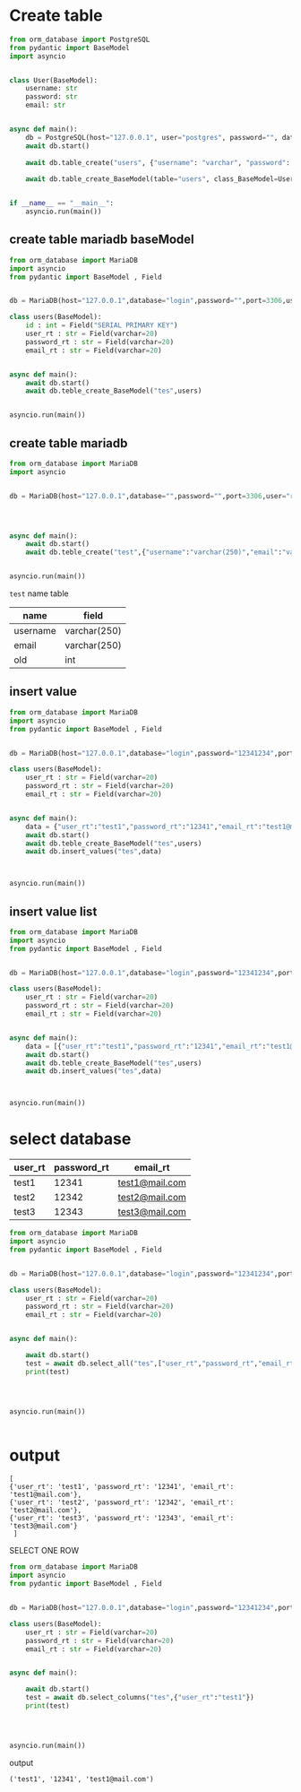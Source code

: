 # Create table

```python
from orm_database import PostgreSQL
from pydantic import BaseModel
import asyncio


class User(BaseModel):
    username: str
    password: str
    email: str


async def main():
    db = PostgreSQL(host="127.0.0.1", user="postgres", password="", database="your_database_name")
    await db.start()
    
    await db.table_create("users", {"username": "varchar", "password": "varchar", "email": "varchar"})
    
    await db.table_create_BaseModel(table="users", class_BaseModel=User)


if __name__ == "__main__":
    asyncio.run(main())
```

## create table mariadb baseModel


```python
from orm_database import MariaDB
import asyncio
from pydantic import BaseModel , Field


db = MariaDB(host="127.0.0.1",database="login",password="",port=3306,user="root")

class users(BaseModel):
    id : int = Field("SERIAL PRIMARY KEY")
    user_rt : str = Field(varchar=20)
    password_rt : str = Field(varchar=20)
    email_rt : str = Field(varchar=20)


async def main():
    await db.start()
    await db.teble_create_BaseModel("tes",users)


asyncio.run(main())

```

## create table mariadb



```python
from orm_database import MariaDB
import asyncio


db = MariaDB(host="127.0.0.1",database="",password="",port=3306,user="root")




async def main():
    await db.start()
    await db.teble_create("test",{"username":"varchar(250)","email":"varchar(250)","old":"int"})


asyncio.run(main())
```

`test` name table

| name     |   field     |
| -------- | ----------- |
| username | varchar(250)|
| email    | varchar(250)|
| old      |    int      |



## insert value 

```python
from orm_database import MariaDB
import asyncio
from pydantic import BaseModel , Field


db = MariaDB(host="127.0.0.1",database="login",password="12341234",port=3306,user="root")

class users(BaseModel):
    user_rt : str = Field(varchar=20)
    password_rt : str = Field(varchar=20)
    email_rt : str = Field(varchar=20)


async def main():
    data = {"user_rt":"test1","password_rt":"12341","email_rt":"test1@mail.com"}
    await db.start()
    await db.teble_create_BaseModel("tes",users)
    await db.insert_values("tes",data)



asyncio.run(main())
```






## insert value list 


```python
from orm_database import MariaDB
import asyncio
from pydantic import BaseModel , Field


db = MariaDB(host="127.0.0.1",database="login",password="12341234",port=3306,user="root")

class users(BaseModel):
    user_rt : str = Field(varchar=20)
    password_rt : str = Field(varchar=20)
    email_rt : str = Field(varchar=20)


async def main():
    data = [{"user_rt":"test1","password_rt":"12341","email_rt":"test1@mail.com"},{"user_rt":"test2","password_rt":"12342","email_rt":"test2@mail.com"},{"user_rt":"test3","password_rt":"12343","email_rt":"test3@mail.com"}]
    await db.start()
    await db.teble_create_BaseModel("tes",users)
    await db.insert_values("tes",data)



asyncio.run(main())

```





# select database 
| user_rt | password_rt |    email_rt    |
| -----   | -----       | -------------- |
| test1   |    12341    | test1@mail.com |
| test2   |    12342    | test2@mail.com |
| test3   |    12343    | test3@mail.com |

```python
from orm_database import MariaDB
import asyncio
from pydantic import BaseModel , Field


db = MariaDB(host="127.0.0.1",database="login",password="12341234",port=3306,user="root")

class users(BaseModel):
    user_rt : str = Field(varchar=20)
    password_rt : str = Field(varchar=20)
    email_rt : str = Field(varchar=20)


async def main():

    await db.start()
    test = await db.select_all("tes",["user_rt","password_rt","email_rt"])
    print(test)




asyncio.run(main())



```
# output 
```
[
{'user_rt': 'test1', 'password_rt': '12341', 'email_rt': 'test1@mail.com'},
{'user_rt': 'test2', 'password_rt': '12342', 'email_rt': 'test2@mail.com'},
{'user_rt': 'test3', 'password_rt': '12343', 'email_rt': 'test3@mail.com'}
 ]
 ```


SELECT ONE ROW

```python
from orm_database import MariaDB
import asyncio
from pydantic import BaseModel , Field


db = MariaDB(host="127.0.0.1",database="login",password="12341234",port=3306,user="root")

class users(BaseModel):
    user_rt : str = Field(varchar=20)
    password_rt : str = Field(varchar=20)
    email_rt : str = Field(varchar=20)


async def main():

    await db.start()
    test = await db.select_columns("tes",{"user_rt":"test1"})
    print(test)




asyncio.run(main())

```

output

```
('test1', '12341', 'test1@mail.com')
```



